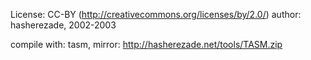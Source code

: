 License: CC-BY (http://creativecommons.org/licenses/by/2.0/)
author: hasherezade, 2002-2003

compile with: tasm, mirror: http://hasherezade.net/tools/TASM.zip

